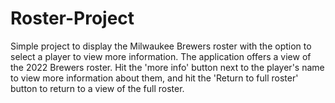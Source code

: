 # Roster-Project
Simple project to display the Milwaukee Brewers roster with the option to select a player to view more information. 
The application offers a view of the 2022 Brewers roster. Hit the 'more info' button next to the player's name to view more information about them, and hit the 'Return to full roster' button to return to a view of the full roster.
